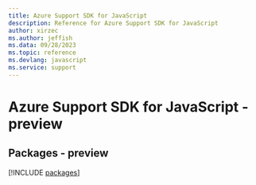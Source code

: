 ```yaml
---
title: Azure Support SDK for JavaScript
description: Reference for Azure Support SDK for JavaScript
author: xirzec
ms.author: jeffish
ms.data: 09/28/2023
ms.topic: reference
ms.devlang: javascript
ms.service: support
---
```

# Azure Support SDK for JavaScript - preview
## Packages - preview
[!INCLUDE [packages](support-index.md)]